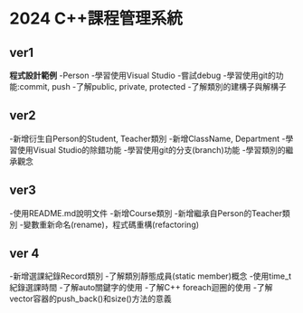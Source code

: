 # 2024 C++課程管理系統
## ver1
**程式設計範例**
-Person
-學習使用Visual Studio
-嘗試debug
-學習使用git的功能:commit, push
-了解public, private, protected
-了解類別的建構子與解構子


## ver2
-新增衍生自Person的Student, Teacher類別
-新增ClassName, Department
-學習使用Visual Studio的除錯功能
-學習使用git的分支(branch)功能
-學習類別的繼承觀念

## ver3
-使用README.md說明文件
-新增Course類別
-新增繼承自Person的Teacher類別
-變數重新命名(rename)，程式碼重構(refactoring)

## ver 4
-新增選課紀錄Record類別
-了解類別靜態成員(static member)概念
-使用time_t紀錄選課時間
-了解auto關鍵字的使用
-了解C++ foreach迴圈的使用
-了解vector容器的push_back()和size()方法的意義
